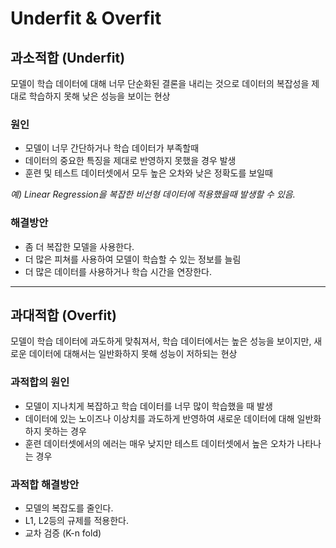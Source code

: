 # Underfit & Overfit

## 과소적합 (Underfit)

모델이 학습 데이터에 대해 너무 단순화된 결론을 내리는 것으로 데이터의 복잡성을 제대로 학습하지 못해 낮은 성능을 보이는 현상

### 원인

- 모델이 너무 간단하거나 학습 데이터가 부족할때
- 데이터의 중요한 특징을 제대로 반영하지 못했을 경우 발생
- 훈련 및 테스트 데이터셋에서 모두 높은 오차와 낮은 정확도를 보일때

*예) Linear Regression을 복잡한 비선형 데이터에 적용했을때 발생할 수 있음.*

### 해결방안

- 좀 더 복잡한 모델을 사용한다.
- 더 많은 피쳐를 사용하여 모델이 학습할 수 있는 정보를 늘림
- 더 많은 데이터를 사용하거나 학습 시간을 연장한다.

---

## 과대적합 (Overfit)

모델이 학습 데이터에 과도하게 맞춰져서, 학습 데이터에서는 높은 성능을 보이지만, 새로운 데이터에 대해서는 일반화하지 못해 성능이 저하되는 현상

### 과적합의 원인

- 모델이 지나치게 복잡하고 학습 데이터를 너무 많이 학습했을 때 발생
- 데이터에 있는 노이즈나 이상치를 과도하게 반영하여 새로운 데이터에 대해 일반화하지 못하는 경우
- 훈련 데이터셋에서의 에러는 매우 낮지만 테스트 데이터셋에서 높은 오차가 나타나는 경우

### 과적합 해결방안

- 모델의 복잡도를 줄인다.
- L1, L2등의 규제를 적용한다.
- 교차 검증 (K-n fold)

